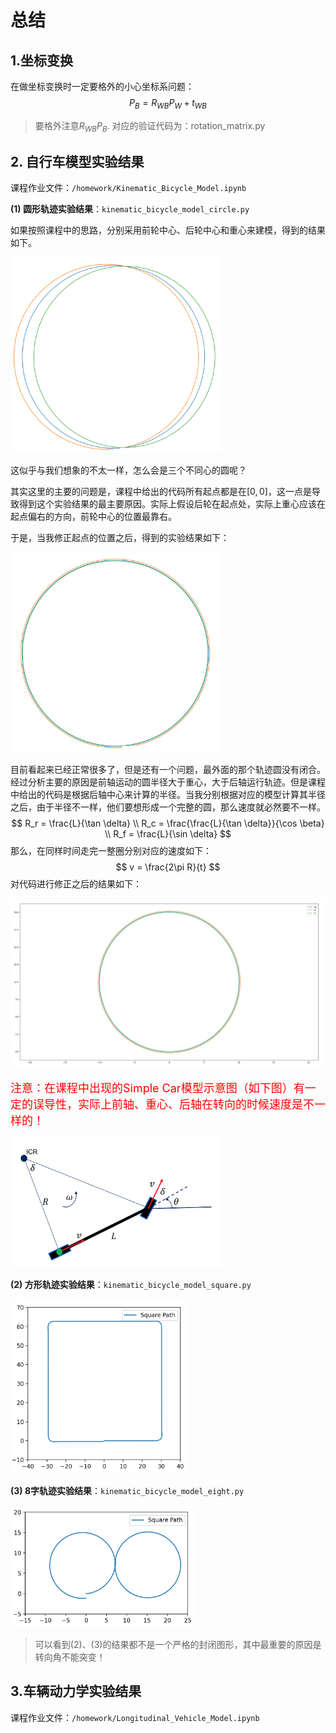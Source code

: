 # 总结

## 1.坐标变换

在做坐标变换时一定要格外的小心坐标系问题：
$$
P_{B} = R_{WB} P_{W} + t_{WB} 
$$

> 要格外注意$R_{WB} P_B$. 对应的验证代码为：rotation_matrix.py



##  2. 自行车模型实验结果

课程作业文件：`/homework/Kinematic_Bicycle_Model.ipynb`

**(1) 圆形轨迹实验结果**：`kinematic_bicycle_model_circle.py`

如果按照课程中的思路，分别采用前轮中心、后轮中心和重心来建模，得到的结果如下。

<img src="doc/1.png" alt="1" style="zoom: 33%;" />

这似乎与我们想象的不太一样，怎么会是三个不同心的圆呢？

其实这里的主要的问题是，课程中给出的代码所有起点都是在$[0,0]$，这一点是导致得到这个实验结果的最主要原因。实际上假设后轮在起点处，实际上重心应该在起点偏右的方向，前轮中心的位置最靠右。

于是，当我修正起点的位置之后，得到的实验结果如下：

<img src="doc/0.png" alt="0" style="zoom:33%;" />

目前看起来已经正常很多了，但是还有一个问题，最外面的那个轨迹圆没有闭合。经过分析主要的原因是前轴运动的圆半径大于重心，大于后轴运行轨迹。但是课程中给出的代码是根据后轴中心来计算的半径。当我分别根据对应的模型计算其半径之后，由于半径不一样，他们要想形成一个完整的圆，那么速度就必然要不一样。
$$
R_r = \frac{L}{\tan \delta} \\
R_c = \frac{\frac{L}{\tan \delta}}{\cos \beta} \\
R_f = \frac{L}{\sin \delta}
$$
那么，在同样时间走完一整圈分别对应的速度如下：
$$
v = \frac{2\pi R}{t}
$$
对代码进行修正之后的结果如下：

<img src="doc/2.png" alt="2" style="zoom: 50%;" />

<font color=red size=4>注意：在课程中出现的Simple Car模型示意图（如下图）有一定的误导性，实际上前轴、重心、后轴在转向的时候速度是不一样的！</font>

<img src="doc/3.png" alt="3" style="zoom:33%;" />

**(2) 方形轨迹实验结果**：`kinematic_bicycle_model_square.py`

<img src="doc/square.png" alt="square" style="zoom:33%;" />

**(3) 8字轨迹实验结果**：`kinematic_bicycle_model_eight.py`

<img src="doc/eight.png" alt="eight" style="zoom:33%;" />

> 可以看到(2)、(3)的结果都不是一个严格的封闭图形，其中最重要的原因是转向角不能突变！

## 3.车辆动力学实验结果

课程作业文件：`/homework/Longitudinal_Vehicle_Model.ipynb`

